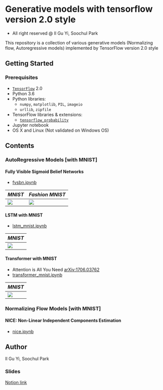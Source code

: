 # Generative models with tensorflow version 2.0 style
* All right reserved @ Il Gu Yi, Soochul Park

This repository is a collection of various generative models (Normalizing flow, Autoregressive models)
implemented by TensorFlow version 2.0 style


## Getting Started

### Prerequisites
* [`TensorFlow`](https://www.tensorflow.org) 2.0
* Python 3.6
* Python libraries:
  * `numpy`, `matplotlib`, `PIL`, `imageio`
  * `urllib`, `zipfile`
* TensorFlow libraries & extensions:
  * [`tensorflow_probability`](https://www.tensorflow.org/probability/)
* Jupyter notebook
* OS X and Linux (Not validated on Windows OS)


## Contents

### AutoRegressive Models [with MNIST]

#### Fully Visible Sigmoid Belief Networks
* [fvsbn.ipynb](https://nbviewer.jupyter.org/github/ilguyi/generative.models.tensorflow.v2/blob/master/autoregressive/fvsbn.ipynb)

| *MNIST* | *Fashion MNIST* |
|---|---|
| <img src='https://user-images.githubusercontent.com/11681225/57566483-068d6180-7408-11e9-9b92-6781e6ceb4af.gif'> | <img src='https://user-images.githubusercontent.com/11681225/57566471-eb225680-7407-11e9-85f5-04b7258d9b83.gif'> |

#### LSTM with MNIST
* [lstm_mnist.ipynb](https://nbviewer.jupyter.org/github/scpark20/generative.models.tensorflow.v2/blob/master/autoregressive/lstm_mnist.ipynb)

| *MNIST* |
|---|
| <img src='autoregressive/pics/lstm_mnist.png'> |

#### Transformer with MNIST
* Attention is All You Need [arXiv:1706.03762](https://arxiv.org/abs/1706.03762)
* [transformer_mnist.ipynb](https://nbviewer.jupyter.org/github/scpark20/generative.models.tensorflow.v2/blob/master/autoregressive/transformer_mnist.ipynb)

| *MNIST* |
|---|
| <img src='autoregressive/pics/transformer_mnist.png'> |

### Normalizing Flow Models [with MNIST]

#### NICE: Non-Linear Independent Components Estimation
* [nice.ipynb](https://nbviewer.jupyter.org/github/ilguyi/generative.models.tensorflow.v2/blob/master/normalizing_flow/nice.ipynb)

## Author
Il Gu Yi, Soochul Park

### Slides
[Notion link](https://www.notion.so/soochul/Generative-Models-12-4-6-353a0bbc5e0847fab4c864fb4332d9af?showMoveTo=true)
